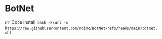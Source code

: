 # BotNet

👉 Code install: ``
bash <(curl -s https://raw.githubusercontent.com/noimc/BotNet/refs/heads/main/botnet.sh)
``
